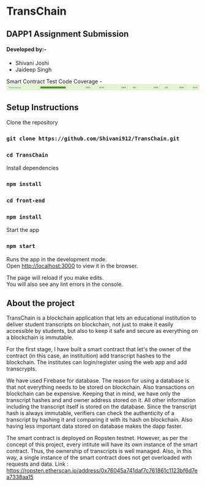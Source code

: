 # TransChain

## DAPP1 Assignment Submission

#### Developed by:-  
- Shivani Joshi
- Jaideep Singh 

Smart Contract Test Code Coverage -
![](https://github.com/Shivani912/TransChain/blob/master/solidity/Code_coverage.JPG)

## Setup Instructions

Clone the repository

### `git clone https://github.com/Shivani912/TransChain.git`

### `cd TransChain`

Install dependencies

### `npm install`

### `cd front-end`

### `npm install`

Start the app

### `npm start`

Runs the app in the development mode.<br>
Open [http://localhost:3000](http://localhost:3000) to view it in the browser.

The page will reload if you make edits.<br>
You will also see any lint errors in the console.

## About the project

  TransChain is a blockchain application that lets an educational institution to deliver student transcripts on blockchain, not just to make it easily accessible by students, but also to keep it safe and secure as everything on a blockchain is immutable.

  For the first stage, I have built a smart contract that let's the owner of the contract (in this case, an instituition) add transcript hashes to the blockchain. The institutes can login/register using the web app and add transcrypts. 
  
  We have used Firebase for database. The reason for using a database is that not everything needs to be stored on blockchain. Also transactions on blockchain can be expensive. Keeping that in mind, we have only the transcript hashes and and owner address stored on it. All other information including the transcript itself is stored on the database. Since the transcript hash is always immutable, verifiers can check the authenticity of a transcript by hashing it and comparing it with its hash on blockchain. Also having less important data stored on database makes the dapp faster.
  
  The smart contract is deployed on Ropsten testnet. However, as per the concept of this project, every intitute will have its own instance of the smart contract. Thus, the ownership of transcripts is well managed. Also, in this way, a single instance of the smart contract does not get overloaded with requests and data. 
  Link : https://ropsten.etherscan.io/address/0x76045a741daf7c761861c1123bf6d7ea7338aa15
  
